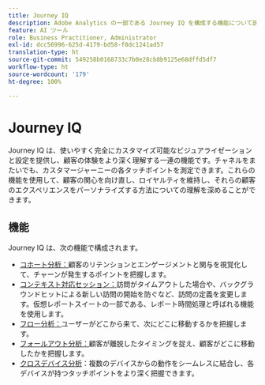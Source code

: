 ```yaml
---
title: Journey IQ
description: Adobe Analytics の一部である Journey IQ を構成する機能について説明します。
feature: AI ツール
role: Business Practitioner, Administrator
exl-id: dcc56996-625d-4179-bd58-f0dc1241ad57
translation-type: ht
source-git-commit: 549258b0168733c7b0e28cb8b9125e68dffd5df7
workflow-type: ht
source-wordcount: '179'
ht-degree: 100%

---
```


# Journey IQ

Journey IQ は、使いやすく完全にカスタマイズ可能なビジュアライゼーションと設定を提供し、顧客の体験をより深く理解する一連の機能です。チャネルをまたいでも、カスタマージャーニーの各タッチポイントを測定できます。これらの機能を使用して、顧客の関心を向け直し、ロイヤルティを維持し、それらの顧客のエクスペリエンスをパーソナライズする方法についての理解を深めることができます。

## 機能

Journey IQ は、次の機能で構成されます。

* [ コホート分析：](visualizations/cohort-table/cohort-analysis.md)顧客のリテンションとエンゲージメントと関与を視覚化して、チャーンが発生するポイントを把握します。
* [ コンテキスト対応セッション：](../../components/vrs/vrs-report-time-processing.md)訪問がタイムアウトした場合や、バックグラウンドヒットによる新しい訪問の開始を防ぐなど、訪問の定義を変更します。仮想レポートスイートの一部である、レポート時間処理と呼ばれる機能を使用します。
* [フロー分析：](visualizations/c-flow/flow.md)ユーザーがどこから来て、次にどこに移動するかを把握します。
* [フォールアウト分析：](visualizations/fallout/fallout-flow.md)顧客が離脱したタイミングを捉え、顧客がどこに移動したかを把握します。
* [クロスデバイス分析](../../components/cda/overview.md)：複数のデバイスからの動作をシームレスに結合し、各デバイスが持つタッチポイントをより深く把握できます。
